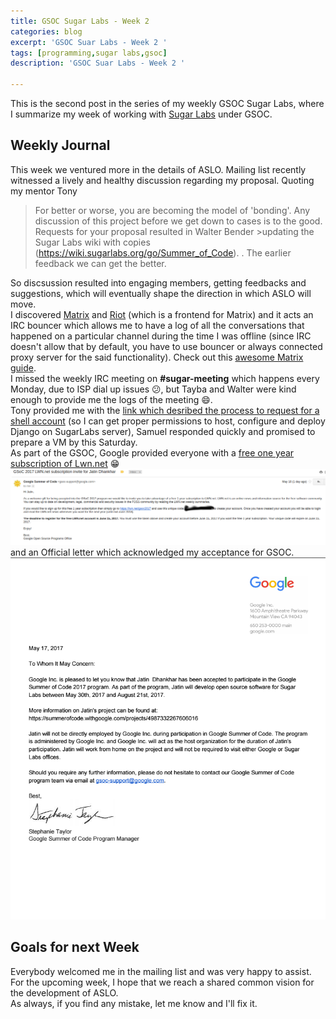 ```yaml
---
title: GSOC Sugar Labs - Week 2
categories: blog
excerpt: 'GSOC Suar Labs - Week 2 '
tags: [programming,sugar labs,gsoc]
description: 'GSOC Suar Labs - Week 2 '

---
```


This is the second post in the series of my weekly GSOC Sugar Labs, where I summarize my week  of working with [Sugar Labs](https://www.sugarlabs.org) under GSOC.


## Weekly Journal

This week we ventured more in the details of ASLO.  Mailing list recently witnessed a  lively and healthy discussion regarding my proposal. Quoting my mentor Tony
> For better or worse, you are becoming the model of 'bonding'. Any discussion of this project before we get down to cases is to the good. Requests for your proposal resulted in Walter Bender >updating the Sugar Labs wiki with copies (https://wiki.sugarlabs.org/go/Summer_of_Code). . The earlier feedback we can get the better.

So discsussion resulted into engaging members, getting feedbacks and suggestions, which  will eventually shape the direction in which ASLO will move. <br>
I discovered [Matrix](http://matrix.org/) and [Riot](https://riot.im) (which is a frontend for Matrix) and it acts an IRC bouncer which allows me to have a log of all the conversations that happened on a particular channel during the time I was offline (since IRC doesn't allow that by default, you have to use bouncer or always connected proxy server for the said functionality). Check out this [awesome Matrix guide](https://opensource.com/article/17/5/introducing-riot-IRC).<br>
I missed the weekly IRC meeting on  **#sugar-meeting**  which happens every Monday, due to ISP dial up issues :confused:, but  Tayba and Walter were kind enough to provide me the logs of the meeting :smile:.  
Tony provided me with  the [link which desribed the process to request for a shell account](http://wiki.sugarlabs.org/go/Sysadmin/Add_shell_account) (so I can get proper permissions to host, configure and deploy Django on SugarLabs server), Samuel responded quickly and promised to prepare a VM  by this Saturday. <br>
As part of the GSOC, Google provided everyone with a [free one year subscription of Lwn.net](https://lwn.net/gsoc2017)  :grin:
<br>
<img alt="LWN Subscription" src="/images/gsoc-week-2/subscription.png" >
<br>
and an Official letter which acknowledged my acceptance for GSOC.
<br>
<img alt="Acceptance Letter" src="/images/gsoc-week-2/letter.png" >
<br>
## Goals for next Week
Everybody welcomed me in the mailing list and was very happy to assist. For the upcoming week, I hope that we reach a shared common vision for the development of ASLO. <br>
As always, if you find any mistake, let me know and I'll fix it.
